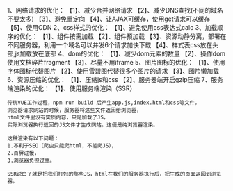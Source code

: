 1、网络请求的优化：
【1】、减少合并网络请求
【2】、减少DNS查找(不同的域名不要太多)
【3】、避免重定向
【4】、让AJAX可缓存，使用get请求可以缓存
【5】、使用CDN
2、css样式的优化：
【1】、避免使用css表达式calc
3、加载顺序的优化：
【1】、组件按需加载
【2】、组件预加载
【3】、资源动静分离，部署在不同服务器，利用一个域名可以并发6个请求加快下载
【4】、样式表css放在头部,js加载放在底部
4、dom的优化：
【1】、减少dom元素的数量
【2】、操作dom使用文档碎片fragment
【3】、尽量不用iframe
5、图片图标的优化：
【1】、使用字体图标代替图片
【2】、使用雪碧图代替很多个图片的请求
【3】、图片懒加载
6、资源压缩的优化：
【1】、压缩js和css
【2】、服务器端开启gzip压缩
7、服务端渲染的优化：
【1】、使用服务端渲染（SSR）
```
传统VUE工作过程，npm run build 后产生app.js,index.html和css等文件。
浏览器请求网站的时候，服务器将这些文件返回给浏览器，
html文件里没有实质内容，只是加载了JS，
实际浏览器执行返回的JS文件才生成网站。这便是纯浏览器渲染。

这种渲染有以下问题：
1.不利于SEO（爬虫只能爬html，不能爬JS），
2.首屏过慢，
3.浏览器负担过重。

SSR说白了就是把我们打包的那些JS，html在我们的服务器执行后，把生成的页面返回到浏览器。
```


